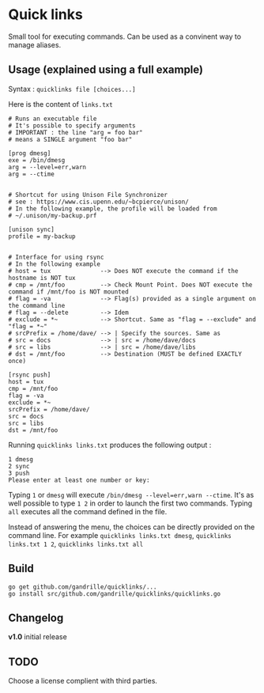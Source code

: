 # Quick links

Small tool for executing commands. Can be used as a convinent way to manage aliases.


## Usage (explained using a full example)

Syntax : `quicklinks file [choices...]`

Here is the content of `links.txt`

```
# Runs an executable file
# It's possible to specify arguments
# IMPORTANT : the line "arg = foo bar" 
# means a SINGLE argument "foo bar"

[prog dmesg]
exe = /bin/dmesg
arg = --level=err,warn
arg = --ctime


# Shortcut for using Unison File Synchronizer
# see : https://www.cis.upenn.edu/~bcpierce/unison/
# In the following example, the profile will be loaded from
# ~/.unison/my-backup.prf

[unison sync]
profile = my-backup


# Interface for using rsync
# In the following example
# host = tux              --> Does NOT execute the command if the hostname is NOT tux
# cmp = /mnt/foo          --> Check Mount Point. Does NOT execute the command if /mnt/foo is NOT mounted
# flag = -va              --> Flag(s) provided as a single argument on the command line
# flag = --delete         --> Idem
# exclude = *~            --> Shortcut. Same as "flag = --exclude" and "flag = *~"
# srcPrefix = /home/dave/ --> | Specify the sources. Same as 
# src = docs              --> | src = /home/dave/docs
# src = libs              --> | src = /home/dave/libs
# dst = /mnt/foo          --> Destination (MUST be defined EXACTLY once)

[rsync push]
host = tux
cmp = /mnt/foo
flag = -va
exclude = *~
srcPrefix = /home/dave/
src = docs
src = libs
dst = /mnt/foo
```

Running `quicklinks links.txt` produces the following output :

```
1 dmesg
2 sync
3 push
Please enter at least one number or key:
```

Typing `1` or `dmesg` will execute `/bin/dmesg --level=err,warn --ctime`.
It's as well possible to type `1 2` in order to launch the first two commands.
Typing `all` executes all the command defined in the file.

Instead of answering the menu, the choices can be directly provided on the command line. For example `quicklinks links.txt dmesg`, `quicklinks links.txt 1 2`, `quicklinks links.txt all`


## Build

```
go get github.com/gandrille/quicklinks/...
go install src/github.com/gandrille/quicklinks/quicklinks.go
```


## Changelog

**v1.0** initial release


## TODO

Choose a license complient with third parties.
